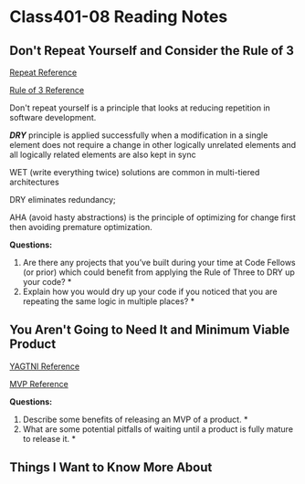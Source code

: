 # Class401-08 Reading Notes

## Don't Repeat Yourself and Consider the Rule of 3

[Repeat Reference](https://en.wikipedia.org/wiki/Don%27t_repeat_yourself)

[Rule of 3 Reference](https://en.wikipedia.org/wiki/Rule_of_three_(computer_programming))

Don't repeat yourself is a principle that looks at reducing repetition in software development.

***DRY*** principle is applied successfully when a modification in a single element does not require a change in other logically unrelated elements and all logically related elements are also kept in sync

WET (write everything twice) solutions are common in multi-tiered architectures

DRY eliminates redundancy;

AHA (avoid hasty abstractions) is the principle of optimizing for change first then avoiding premature optimization.

**Questions:**

1. Are there any projects that you’ve built during your time at Code Fellows (or prior) which could benefit from applying the Rule of Three to DRY up your code?
    *
2. Explain how you would dry up your code if you noticed that you are repeating the same logic in multiple places?
    *

## You Aren't Going to Need It and Minimum Viable Product

[YAGTNI Reference](https://en.wikipedia.org/wiki/You_aren%27t_gonna_need_it)

[MVP Reference](https://en.wikipedia.org/wiki/Minimum_viable_product)

**Questions:**

1. Describe some benefits of releasing an MVP of a product.
    *
2. What are some potential pitfalls of waiting until a product is fully mature to release it.
    *

## Things I Want to Know More About
